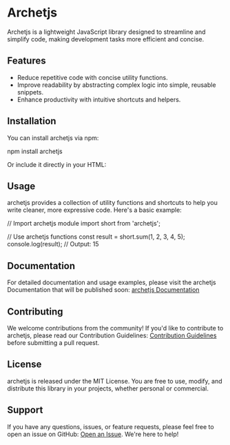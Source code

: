 # Archetjs

Archetjs is a lightweight JavaScript library designed to streamline and simplify code, making development tasks more efficient and concise.

## Features

- Reduce repetitive code with concise utility functions.
- Improve readability by abstracting complex logic into simple, reusable snippets.
- Enhance productivity with intuitive shortcuts and helpers.

## Installation

You can install archetjs via npm:

npm install archetjs

Or include it directly in your HTML:

<script src="path/to/archetjs.min.js"></script>

## Usage

archetjs provides a collection of utility functions and shortcuts to help you write cleaner, more expressive code. Here's a basic example:

// Import archetjs module
import short from 'archetjs';

// Use archetjs functions
const result = short.sum(1, 2, 3, 4, 5);
console.log(result); // Output: 15

## Documentation

For detailed documentation and usage examples, please visit the archetjs Documentation that will be published soon: [archetjs Documentation](https://archetjs-docs.example.com)

## Contributing

We welcome contributions from the community! If you'd like to contribute to archetjs, please read our Contribution Guidelines: [Contribution Guidelines](CONTRIBUTING.md) before submitting a pull request.

## License

archetjs is released under the MIT License. You are free to use, modify, and distribute this library in your projects, whether personal or commercial.

## Support

If you have any questions, issues, or feature requests, please feel free to open an issue on GitHub: [Open an Issue](https://github.com/AbdulHannan08128/archetjs/issues). We're here to help!

